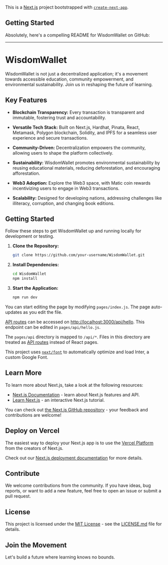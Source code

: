 This is a [Next.js](https://nextjs.org/) project bootstrapped with [`create-next-app`](https://github.com/vercel/next.js/tree/canary/packages/create-next-app).

## Getting Started
Absolutely, here's a compelling README for WisdomWallet on GitHub:

---

# WisdomWallet

WisdomWallet is not just a decentralized application; it's a movement towards accessible education, community empowerment, and environmental sustainability. Join us in reshaping the future of learning.

## Key Features

- **Blockchain Transparency:** Every transaction is transparent and immutable, fostering trust and accountability.
  
- **Versatile Tech Stack:** Built on Next.js, Hardhat, Pinata, React, Metamask, Polygon blockchain, Solidity, and IPFS for a seamless user experience and secure transactions.

- **Community-Driven:** Decentralization empowers the community, allowing users to shape the platform collectively.

- **Sustainability:** WisdomWallet promotes environmental sustainability by reusing educational materials, reducing deforestation, and encouraging afforestation.

- **Web3 Adoption:** Explore the Web3 space, with Matic coin rewards incentivizing users to engage in Web3 transactions.

- **Scalability:** Designed for developing nations, addressing challenges like illiteracy, corruption, and changing book editions.

## Getting Started

Follow these steps to get WisdomWallet up and running locally for development or testing.

1. **Clone the Repository:**
   ```bash
   git clone https://github.com/your-username/WisdomWallet.git
   ```

2. **Install Dependencies:**
   ```bash
   cd WisdomWallet
   npm install
   ```

3. **Start the Application:**
   ```bash
   npm run dev
   ```

   

You can start editing the page by modifying `pages/index.js`. The page auto-updates as you edit the file.

[API routes](https://nextjs.org/docs/api-routes/introduction) can be accessed on [http://localhost:3000/api/hello](http://localhost:3000/api/hello). This endpoint can be edited in `pages/api/hello.js`.

The `pages/api` directory is mapped to `/api/*`. Files in this directory are treated as [API routes](https://nextjs.org/docs/api-routes/introduction) instead of React pages.

This project uses [`next/font`](https://nextjs.org/docs/basic-features/font-optimization) to automatically optimize and load Inter, a custom Google Font.


## Learn More

To learn more about Next.js, take a look at the following resources:

- [Next.js Documentation](https://nextjs.org/docs) - learn about Next.js features and API.
- [Learn Next.js](https://nextjs.org/learn) - an interactive Next.js tutorial.

You can check out [the Next.js GitHub repository](https://github.com/vercel/next.js/) - your feedback and contributions are welcome!

## Deploy on Vercel

The easiest way to deploy your Next.js app is to use the [Vercel Platform](https://vercel.com/new?utm_medium=default-template&filter=next.js&utm_source=create-next-app&utm_campaign=create-next-app-readme) from the creators of Next.js.

Check out our [Next.js deployment documentation](https://nextjs.org/docs/deployment) for more details.

## Contribute

We welcome contributions from the community. If you have ideas, bug reports, or want to add a new feature, feel free to open an issue or submit a pull request.

## License

This project is licensed under the [MIT License](LICENSE.md) - see the [LICENSE.md](LICENSE.md) file for details.

## Join the Movement


Let's build a future where learning knows no bounds.
